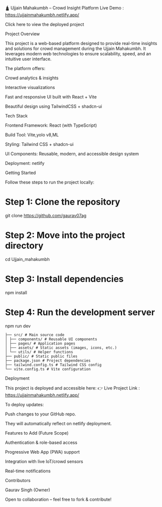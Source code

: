 🛕 Ujjain Mahakumbh – Crowd Insight Platform
 Live Demo : https://ujjainmahakumbh.netlify.app/

Click here to view the deployed project

Project Overview

This project is a web-based platform designed to provide real-time insights and solutions for crowd management during the Ujjain Mahakumbh. It leverages modern web technologies to ensure scalability, speed, and an intuitive user interface.

The platform offers:

 Crowd analytics & insights

 Interactive visualizations

 Fast and responsive UI built with React + Vite

 Beautiful design using TailwindCSS + shadcn-ui

 Tech Stack

Frontend Framework: React (with TypeScript)

Build Tool: Vite,yolo v8,ML

Styling: Tailwind CSS + shadcn-ui

UI Components: Reusable, modern, and accessible design system

Deployment: netlify

Getting Started

Follow these steps to run the project locally:


# Step 1: Clone the repository
git clone https://github.com/gaurav07ag

# Step 2: Move into the project directory
cd Ujjain_mahakumbh

# Step 3: Install dependencies
npm install



# Step 4: Run the development server
npm run dev

```
├── src/ # Main source code
│ ├── components/ # Reusable UI components
│ ├── pages/ # Application pages
│ ├── assets/ # Static assets (images, icons, etc.)
│ └── utils/ # Helper functions
├── public/ # Static public files
├── package.json # Project dependencies
├── tailwind.config.ts # Tailwind CSS config
└── vite.config.ts # Vite configuration
```




Deployment

This project is deployed and accessible here:
👉 Live Project Link : https://ujjainmahakumbh.netlify.app/

To deploy updates:


Push changes to your GitHub repo.

They will automatically reflect on netlify deployment.

Features to Add (Future Scope)

 Authentication & role-based access

 Progressive Web App (PWA) support

 Integration with live IoT/crowd sensors

 Real-time notifications

 Contributors

Gaurav Singh (Owner)

Open to collaboration – feel free to fork & contribute!


